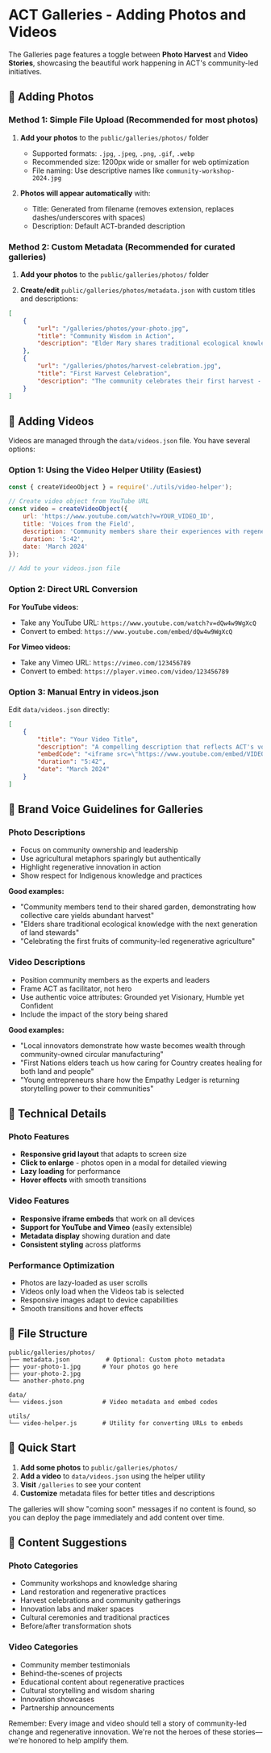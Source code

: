 # ACT Galleries - Adding Photos and Videos

The Galleries page features a toggle between **Photo Harvest** and **Video Stories**, showcasing the beautiful work happening in ACT's community-led initiatives.

## 📸 Adding Photos

### Method 1: Simple File Upload (Recommended for most photos)

1. **Add your photos** to the `public/galleries/photos/` folder
   - Supported formats: `.jpg`, `.jpeg`, `.png`, `.gif`, `.webp`
   - Recommended size: 1200px wide or smaller for web optimization
   - File naming: Use descriptive names like `community-workshop-2024.jpg`

2. **Photos will appear automatically** with:
   - Title: Generated from filename (removes extension, replaces dashes/underscores with spaces)
   - Description: Default ACT-branded description

### Method 2: Custom Metadata (Recommended for curated galleries)

1. **Add your photos** to the `public/galleries/photos/` folder

2. **Create/edit** `public/galleries/photos/metadata.json` with custom titles and descriptions:

```json
[
    {
        "url": "/galleries/photos/your-photo.jpg",
        "title": "Community Wisdom in Action",
        "description": "Elder Mary shares traditional ecological knowledge with young gardeners at Black Cockatoo Valley"
    },
    {
        "url": "/galleries/photos/harvest-celebration.jpg",
        "title": "First Harvest Celebration", 
        "description": "The community celebrates their first harvest - proof that seeds of change can grow into forests of possibility"
    }
]
```

## 🎥 Adding Videos

Videos are managed through the `data/videos.json` file. You have several options:

### Option 1: Using the Video Helper Utility (Easiest)

```javascript
const { createVideoObject } = require('./utils/video-helper');

// Create video object from YouTube URL
const video = createVideoObject({
    url: 'https://www.youtube.com/watch?v=YOUR_VIDEO_ID',
    title: 'Voices from the Field',
    description: 'Community members share their experiences with regenerative innovation',
    duration: '5:42',
    date: 'March 2024'
});

// Add to your videos.json file
```

### Option 2: Direct URL Conversion

**For YouTube videos:**
- Take any YouTube URL: `https://www.youtube.com/watch?v=dQw4w9WgXcQ`
- Convert to embed: `https://www.youtube.com/embed/dQw4w9WgXcQ`

**For Vimeo videos:**
- Take any Vimeo URL: `https://vimeo.com/123456789`
- Convert to embed: `https://player.vimeo.com/video/123456789`

### Option 3: Manual Entry in videos.json

Edit `data/videos.json` directly:

```json
[
    {
        "title": "Your Video Title",
        "description": "A compelling description that reflects ACT's voice and mission",
        "embedCode": "<iframe src=\"https://www.youtube.com/embed/VIDEO_ID\" title=\"Your Video Title\" frameborder=\"0\" allow=\"accelerometer; autoplay; clipboard-write; encrypted-media; gyroscope; picture-in-picture\" allowfullscreen></iframe>",
        "duration": "5:42",
        "date": "March 2024"
    }
]
```

## 🎨 Brand Voice Guidelines for Galleries

### Photo Descriptions
- Focus on community ownership and leadership
- Use agricultural metaphors sparingly but authentically
- Highlight regenerative innovation in action
- Show respect for Indigenous knowledge and practices

**Good examples:**
- "Community members tend to their shared garden, demonstrating how collective care yields abundant harvest"
- "Elders share traditional ecological knowledge with the next generation of land stewards"
- "Celebrating the first fruits of community-led regenerative agriculture"

### Video Descriptions
- Position community members as the experts and leaders
- Frame ACT as facilitator, not hero
- Use authentic voice attributes: Grounded yet Visionary, Humble yet Confident
- Include the impact of the story being shared

**Good examples:**
- "Local innovators demonstrate how waste becomes wealth through community-owned circular manufacturing"
- "First Nations elders teach us how caring for Country creates healing for both land and people"
- "Young entrepreneurs share how the Empathy Ledger is returning storytelling power to their communities"

## 🔧 Technical Details

### Photo Features
- **Responsive grid layout** that adapts to screen size
- **Click to enlarge** - photos open in a modal for detailed viewing
- **Lazy loading** for performance
- **Hover effects** with smooth transitions

### Video Features
- **Responsive iframe embeds** that work on all devices
- **Support for YouTube and Vimeo** (easily extensible)
- **Metadata display** showing duration and date
- **Consistent styling** across platforms

### Performance Optimization
- Photos are lazy-loaded as user scrolls
- Videos only load when the Videos tab is selected
- Responsive images adapt to device capabilities
- Smooth transitions and hover effects

## 📁 File Structure

```
public/galleries/photos/
├── metadata.json          # Optional: Custom photo metadata
├── your-photo-1.jpg      # Your photos go here
├── your-photo-2.jpg
└── another-photo.png

data/
└── videos.json           # Video metadata and embed codes

utils/
└── video-helper.js       # Utility for converting URLs to embeds
```

## 🚀 Quick Start

1. **Add some photos** to `public/galleries/photos/`
2. **Add a video** to `data/videos.json` using the helper utility
3. **Visit** `/galleries` to see your content
4. **Customize** metadata files for better titles and descriptions

The galleries will show "coming soon" messages if no content is found, so you can deploy the page immediately and add content over time.

## 🌱 Content Suggestions

### Photo Categories
- Community workshops and knowledge sharing
- Land restoration and regenerative practices
- Harvest celebrations and community gatherings
- Innovation labs and maker spaces
- Cultural ceremonies and traditional practices
- Before/after transformation shots

### Video Categories
- Community member testimonials
- Behind-the-scenes of projects
- Educational content about regenerative practices
- Cultural storytelling and wisdom sharing
- Innovation showcases
- Partnership announcements

Remember: Every image and video should tell a story of community-led change and regenerative innovation. We're not the heroes of these stories—we're honored to help amplify them. 